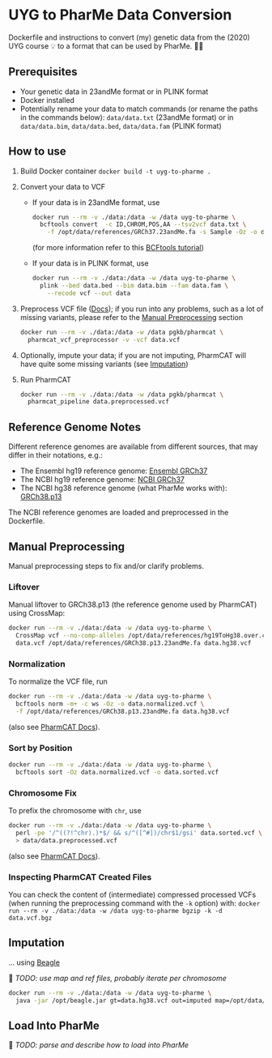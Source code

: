 # UYG to PharMe Data Conversion

Dockerfile and instructions to convert (my) genetic data from the (2020) UYG
course :bulb: to a format that can be used by PharMe. :dna::pill:

## Prerequisites

* Your genetic data in 23andMe format or in PLINK format
* Docker installed
* Potentially rename your data to match commands (or rename the paths in the
  commands below): `data/data.txt` (23andMe format) or in
    `data/data.bim`, `data/data.bed`, `data/data.fam` (PLINK format)

## How to use

1. Build Docker container `docker build -t uyg-to-pharme .`
2. Convert your data to VCF
   * If your data is in 23andMe format, use

     ```bash
     docker run --rm -v ./data:/data -w /data uyg-to-pharme \
       bcftools convert  -c ID,CHROM,POS,AA --tsv2vcf data.txt \
         -f /opt/data/references/GRCh37.23andMe.fa -s Sample -Oz -o data.vcf
     ```

     (for more information refer to this
     [BCFtools tutorial](https://samtools.github.io/bcftools/howtos/convert.html))
   * If your data is in PLINK format, use

     ```bash
     docker run --rm -v ./data:/data -w /data uyg-to-pharme \
       plink --bed data.bed --bim data.bim --fam data.fam \
         --recode vcf --out data
     ```

3. Preprocess VCF file ([Docs](https://pharmcat.org/using/VCF-Preprocessor/));
   if you run into any problems, such as a lot of missing variants, please
   refer to the [Manual Preprocessing](#manual-preprocessing) section

     ```bash
     docker run --rm -v ./data:/data -w /data pgkb/pharmcat \
       pharmcat_vcf_preprocessor -v -vcf data.vcf
     ```

4. Optionally, impute your data; if you are not imputing, PharmCAT will have
   quite some missing variants (see [Imputation](#imputation))
5. Run PharmCAT

     ```bash
     docker run --rm -v ./data:/data -w /data pgkb/pharmcat \
       pharmcat_pipeline data.preprocessed.vcf

     ```

## Reference Genome Notes

Different reference genomes are available from different sources, that may
differ in their notations, e.g.:

* The Ensembl hg19 reference genome:
  [Ensembl GRCh37](https://ftp.ensembl.org/pub/grch37/current/fasta/homo_sapiens/dna/Homo_sapiens.GRCh37.dna.primary_assembly.fa.gz)
* The NCBI hg19 reference genome:
  [NCBI GRCh37](https://www.ncbi.nlm.nih.gov/datasets/genome/GCF_000001405.13/)
* The NCBI hg38 reference genome (what PharMe works with):
  [GRCh38.p13](https://www.ncbi.nlm.nih.gov/datasets/genome/GCF_000001405.39/)

The NCBI reference genomes are loaded and preprocessed in the Dockerfile.

## Manual Preprocessing

Manual preprocessing steps to fix and/or clarify problems.

### Liftover

Manual liftover to GRCh38.p13 (the reference genome used by PharmCAT) using
CrossMap:
  
```bash
docker run --rm -v ./data:/data -w /data uyg-to-pharme \
  CrossMap vcf --no-comp-alleles /opt/data/references/hg19ToHg38.over.chain.gz \
  data.vcf /opt/data/references/GRCh38.p13.23andMe.fa data.hg38.vcf
```

### Normalization

To normalize the VCF file, run

```bash
docker run --rm -v ./data:/data -w /data uyg-to-pharme \
  bcftools norm -m+ -c ws -Oz -o data.normalized.vcf \
  -f /opt/data/references/GRCh38.p13.23andMe.fa data.hg38.vcf
```

(also see
[PharmCAT Docs](https://pharmcat.org/using/VCF-Requirements/#requirement-3---use-parsimonious-left-aligned-variant-representation)).

### Sort by Position

```bash
docker run --rm -v ./data:/data -w /data uyg-to-pharme \
  bcftools sort -Oz data.normalized.vcf -o data.sorted.vcf
```

### Chromosome Fix

To prefix the chromosome with `chr`, use

```bash
docker run --rm -v ./data:/data -w /data uyg-to-pharme \
  perl -pe '/^((?!^chr).)*$/ && s/^([^#])/chr$1/gsi' data.sorted.vcf \
  > data/data.preprocessed.vcf
```

(also see
[PharmCAT Docs](https://pharmcat.org/using/VCF-Requirements/#requirement-5---the-chrom-field-must-be-in-the-format-chr)).

### Inspecting PharmCAT Created Files

You can check the content of (intermediate) compressed processed VCFs (when
running the preprocessing command with the `-k` option) with:
`docker run --rm -v ./data:/data -w /data uyg-to-pharme bgzip -k -d data.vcf.bgz`

## Imputation

... using [Beagle](https://faculty.washington.edu/browning/beagle/beagle.html)

🚧 _TODO: use map and ref files, probably iterate per chromosome_

```bash
docker run --rm -v ./data:/data -w /data uyg-to-pharme \
  java -jar /opt/beagle.jar gt=data.hg38.vcf out=imputed map=/opt/data/imputation/plink.GRCh37.map
```

## Load Into PharMe

🚧 _TODO: parse and describe how to load into PharMe_
